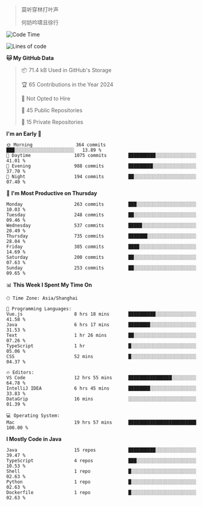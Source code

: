 > 莫听穿林打叶声
> 
> 何妨吟啸且徐行

<!-- ![Github Stats](https://github-readme-stats.vercel.app/api?username=catch6&count_private=true&show_icons=true&theme=gruvbox) -->

<!-- ![Top Langs](https://github-readme-stats.vercel.app/api/top-langs/?username=catch6&layout=compact) -->

<!--START_SECTION:waka-->
![Code Time](http://img.shields.io/badge/Code%20Time-1%2C517%20hrs%2056%20mins-blue)

![Lines of code](https://img.shields.io/badge/From%20Hello%20World%20I%27ve%20Written-9.4%20million%20lines%20of%20code-blue)

**🐱 My GitHub Data** 

> 📦 71.4 kB Used in GitHub's Storage 
 > 
> 🏆 65 Contributions in the Year 2024
 > 
> 🚫 Not Opted to Hire
 > 
> 📜 45 Public Repositories 
 > 
> 🔑 15 Private Repositories 
 > 
**I'm an Early 🐤** 

```text
🌞 Morning                364 commits         ███░░░░░░░░░░░░░░░░░░░░░░   13.89 % 
🌆 Daytime                1075 commits        ██████████░░░░░░░░░░░░░░░   41.01 % 
🌃 Evening                988 commits         █████████░░░░░░░░░░░░░░░░   37.70 % 
🌙 Night                  194 commits         ██░░░░░░░░░░░░░░░░░░░░░░░   07.40 % 
```
📅 **I'm Most Productive on Thursday** 

```text
Monday                   263 commits         ███░░░░░░░░░░░░░░░░░░░░░░   10.03 % 
Tuesday                  248 commits         ██░░░░░░░░░░░░░░░░░░░░░░░   09.46 % 
Wednesday                537 commits         █████░░░░░░░░░░░░░░░░░░░░   20.49 % 
Thursday                 735 commits         ███████░░░░░░░░░░░░░░░░░░   28.04 % 
Friday                   385 commits         ████░░░░░░░░░░░░░░░░░░░░░   14.69 % 
Saturday                 200 commits         ██░░░░░░░░░░░░░░░░░░░░░░░   07.63 % 
Sunday                   253 commits         ██░░░░░░░░░░░░░░░░░░░░░░░   09.65 % 
```


📊 **This Week I Spent My Time On** 

```text
🕑︎ Time Zone: Asia/Shanghai

💬 Programming Languages: 
Vue.js                   8 hrs 18 mins       ██████████░░░░░░░░░░░░░░░   41.58 % 
Java                     6 hrs 17 mins       ████████░░░░░░░░░░░░░░░░░   31.53 % 
Text                     1 hr 26 mins        ██░░░░░░░░░░░░░░░░░░░░░░░   07.26 % 
TypeScript               1 hr                █░░░░░░░░░░░░░░░░░░░░░░░░   05.06 % 
CSS                      52 mins             █░░░░░░░░░░░░░░░░░░░░░░░░   04.37 % 

🔥 Editors: 
VS Code                  12 hrs 55 mins      ████████████████░░░░░░░░░   64.78 % 
IntelliJ IDEA            6 hrs 45 mins       ████████░░░░░░░░░░░░░░░░░   33.83 % 
DataGrip                 16 mins             ░░░░░░░░░░░░░░░░░░░░░░░░░   01.39 % 

💻 Operating System: 
Mac                      19 hrs 57 mins      █████████████████████████   100.00 % 
```

**I Mostly Code in Java** 

```text
Java                     15 repos            ██████████░░░░░░░░░░░░░░░   39.47 % 
TypeScript               4 repos             ███░░░░░░░░░░░░░░░░░░░░░░   10.53 % 
Shell                    1 repo              █░░░░░░░░░░░░░░░░░░░░░░░░   02.63 % 
Python                   1 repo              █░░░░░░░░░░░░░░░░░░░░░░░░   02.63 % 
Dockerfile               1 repo              █░░░░░░░░░░░░░░░░░░░░░░░░   02.63 % 
```




<!--END_SECTION:waka-->
